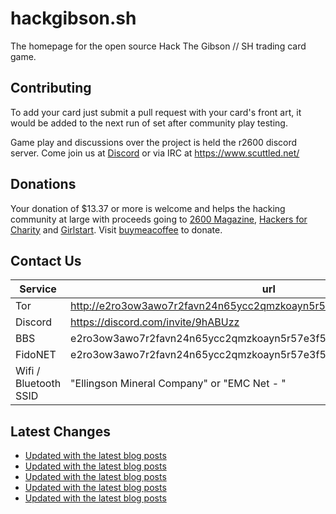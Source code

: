 # hackgibson.sh
The homepage for the open source Hack The Gibson // SH trading card game.


## Contributing

To add your card just submit a pull request with your card's front art, it would be added to the next run of set after community play testing.

Game play and discussions over the project is held the r2600 discord server. Come join us at [Discord](https://discord.com/invite/9hABUzz) or via IRC at https://www.scuttled.net/


## Donations

Your donation of $13.37 or more is welcome and helps the hacking community at large with proceeds going to [2600 Magazine](https://2600.com/), [Hackers for Charity](https://hackersforcharity.org) and [Girlstart](https://girlstart.org).  Visit [buymeacoffee](https://www.buymeacoffee.com/hackgibson.sh) to donate.


## Contact Us

Service | url
-|-
Tor | http://e2ro3ow3awo7r2favn24n65ycc2qmzkoayn5r57e3f56nvjwdcgg32ad.onion
Discord | https://discord.com/invite/9hABUzz
BBS | e2ro3ow3awo7r2favn24n65ycc2qmzkoayn5r57e3f56nvjwdcgg32ad.onion:23
FidoNET | e2ro3ow3awo7r2favn24n65ycc2qmzkoayn5r57e3f56nvjwdcgg32ad.onion:24554
Wifi / Bluetooth SSID | "Ellingson Mineral Company" or "EMC Net - <fidonet address>"

## Latest Changes
<!-- BLOG-POST-LIST:START -->
- [Updated with the latest blog posts](https://github.com/DFW2600/hackgibson.sh/commit/8f11e15affd1b9c9dc4aff19a0fa0c80affd8ba1)
- [Updated with the latest blog posts](https://github.com/DFW2600/hackgibson.sh/commit/2758b4efaa8ff479a9beb13da60b4457e2dabea9)
- [Updated with the latest blog posts](https://github.com/DFW2600/hackgibson.sh/commit/a4e4f92756d3174b02c4e38fb37f720cffc2ebf2)
- [Updated with the latest blog posts](https://github.com/DFW2600/hackgibson.sh/commit/ac9fe46fd9f157cae53b9e71649f5197d0f0edb9)
- [Updated with the latest blog posts](https://github.com/DFW2600/hackgibson.sh/commit/6cce9ad9e2c242bab932c4853860023dc0a3b257)
<!-- BLOG-POST-LIST:END -->
